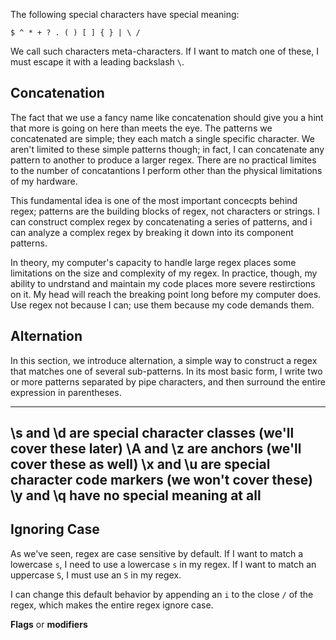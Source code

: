 The following special characters have special meaning:

`$ ^ * + ? . ( ) [ ] { } | \ /`

We call such characters meta-characters. If I want to match one of these, I must escape it with a leading backslash `\`.

## Concatenation

The fact that we use a fancy name like concatenation should give you a hint that more is going on here than meets the eye. The patterns we concatenated are simple; they each match a single specific character. We aren't limited to these simple patterns though; in fact, I can concatenate any pattern to another to produce a larger regex. There are no practical limites to the number of concatantions I perform other than the physical limitations of my hardware.

This fundamental idea is one of the most important concecpts behind regex; patterns are the building blocks of regex, not characters or strings. I can construct complex regex by concatenating a series of patterns, and i can analyze a complex regex by breaking it down into its component patterns.

In theory, my computer's capacity to handle large regex places some limitations on the size and complexity of my regex. In practice, though, my ability to undrstand and maintain my code places more severe restirctions on it. My head will reach the breaking point long before my computer does. Use regex not because I can; use them because my code demands them. 

## Alternation

In this section, we introduce alternation, a simple way to construct a regex that matches one of several sub-patterns. In its most basic form, I write two or more patterns separated by pipe characters, and then surround the entire expression in parentheses. 


--------
\s and \d are special character classes (we'll cover these later)
\A and \z are anchors (we'll cover these as well)
\x and \u are special character code markers (we won't cover these)
\y and \q have no special meaning at all
----------

## Ignoring Case

As we've seen, regex are case sensitive by default. If I want to match a lowercase `s`, I need to use a lowercase `s` in my regex. If I want to match an uppercase `S`, I must use an `S` in my regex.

I can change this default behavior by appending an `i` to the close `/` of the regex, which makes the entire regex ignore case. 

**Flags** or **modifiers** 

